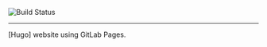 ![Build Status](https://gitlab.com/pages/2e0byo/badges/master/build.svg)

---

[Hugo] website using GitLab Pages.
